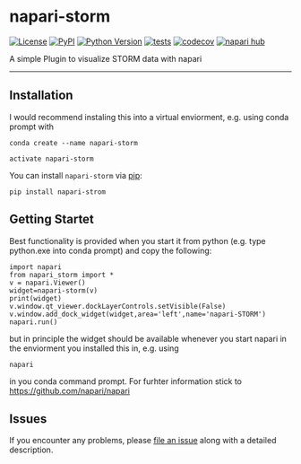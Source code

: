 # napari-storm

[![License](https://img.shields.io/pypi/l/napari-STORM.svg?color=green)](https://github.com/napari-storm/napari-storm/raw/main/LICENSE)
[![PyPI](https://img.shields.io/pypi/v/napari-STORM.svg?color=green)](https://pypi.org/project/napari-storm)
[![Python Version](https://img.shields.io/pypi/pyversions/napari-STORM.svg?color=green)](https://python.org)
[![tests](https://github.com/LREIN663/napari-STORM/workflows/tests/badge.svg)](https://github.com/napari-storm/napari-storm/actions)
[![codecov](https://codecov.io/gh/LREIN663/napari-STORM/branch/main/graph/badge.svg)](https://codecov.io/gh/napari-storm/napari-STORM)
[![napari hub](https://img.shields.io/endpoint?url=https://api.napari-hub.org/shields/napari-STORM)](https://napari-hub.org/plugins/napari-storm)

A simple Plugin to visualize STORM data with napari

----------------------------------


## Installation

I would recommend instaling this into a virtual enviorment, e.g. using conda prompt with 

    conda create --name napari-storm
    
    activate napari-storm

You can install `napari-storm` via [pip]:

    pip install napari-strom
    

    
## Getting Startet

Best functionality is provided when you start it from python (e.g. type python.exe into conda prompt) and copy the following:
    
    import napari
    from napari_storm import *
    v = napari.Viewer()
    widget=napari-storm(v)
    print(widget)
    v.window.qt_viewer.dockLayerControls.setVisible(False)
    v.window.add_dock_widget(widget,area='left',name='napari-STORM')
    napari.run()
    
    
but in principle the widget should be available whenever you start napari in the enviorment you installed this in, e.g. using 
    
    napari
    
in you conda command prompt. For furhter information stick to https://github.com/napari/napari



## Issues

If you encounter any problems, please [file an issue] along with a detailed description.

[napari]: https://github.com/napari/napari
[Cookiecutter]: https://github.com/audreyr/cookiecutter
[@napari]: https://github.com/napari
[MIT]: http://opensource.org/licenses/MIT
[BSD-3]: http://opensource.org/licenses/BSD-3-Clause
[GNU GPL v3.0]: http://www.gnu.org/licenses/gpl-3.0.txt
[GNU LGPL v3.0]: http://www.gnu.org/licenses/lgpl-3.0.txt
[Apache Software License 2.0]: http://www.apache.org/licenses/LICENSE-2.0
[Mozilla Public License 2.0]: https://www.mozilla.org/media/MPL/2.0/index.txt
[cookiecutter-napari-plugin]: https://github.com/napari/cookiecutter-napari-plugin

[file an issue]: https://github.com/LREIN663/napari-STORM/issues

[napari]: https://github.com/napari/napari
[tox]: https://tox.readthedocs.io/en/latest/
[pip]: https://pypi.org/project/pip/
[PyPI]: https://pypi.org/
